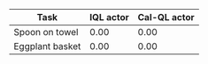 | Task | IQL actor | Cal-QL actor |
| --- | --- | --- |
| Spoon on towel | 0.00 | 0.00 |
| Eggplant basket | 0.00 | 0.00 |
